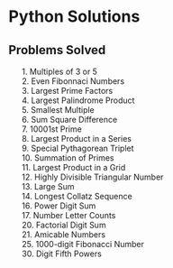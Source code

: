 # Python Solutions
## Problems Solved
<ul>
1.  Multiples of 3 or 5 <br>
2.  Even Fibonnaci Numbers<br>
3.  Largest Prime Factors<br>
4.  Largest Palindrome Product<br>
5.  Smallest Multiple<br>
6.  Sum Square Difference<br>
7.  10001st Prime<br>
8.  Largest Product in a Series<br>
9.  Special Pythagorean Triplet<br>
10.  Summation of Primes<br>
11.  Largest Product in a Grid<br>
12.  Highly Divisible Triangular Number<br>
13.  Large Sum<br>
14.  Longest Collatz Sequence<br>
16.  Power Digit Sum<br>
17.  Number Letter Counts<br>
20.  Factorial Digit Sum<br>
21.  Amicable Numbers<br>
25.  1000-digit Fibonacci Number<br>
30.  Digit Fifth Powers<br>
</ul>
